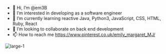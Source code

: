 - 👋 Hi, I’m @em3B
- 👀 I’m interested in developing as a software engineer
- 🌱 I’m currently learning reactive Java, Python3, JavaScript, CSS, HTML, Ruby, React
- 💞️ I’m looking to collaborate on back end development 
- 📫 How to reach me https://www.pinterest.co.uk/emily_margaret_MJ/


![large-1](https://user-images.githubusercontent.com/74742934/172874383-5cd97e02-4e09-49b7-a909-3a27d46999a2.svg)

<!---
em3B/em3B is a ✨ special ✨ repository because its `README.md` (this file) appears on your GitHub profile.
You can click the Preview link to take a look at your changes.
--->
